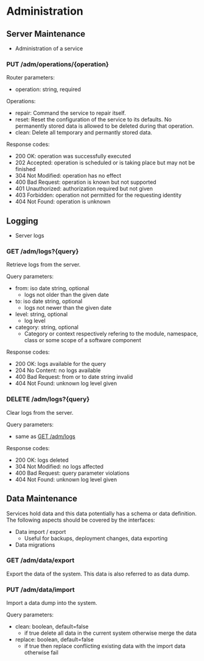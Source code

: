 # Administration

## Server Maintenance
- Administration of a service

### PUT /adm/operations/{operation}

Router parameters:
- operation: string, required

Operations:
- repair: Command the service to repair itself.
- reset: Reset the configuration of the service to its defaults. No permanently stored data is allowed to be deleted during that operation.
- clean: Delete all temporary and permantly stored data.

Response codes:
- 200 OK: operation was successfully executed
- 202 Accepted: operation is scheduled or is taking place but may not be finished
- 304 Not Modified: operation has no effect
- 400 Bad Request: operation is known but not supported
- 401 Unauthorized: authorization required but not given
- 403 Forbidden: operation not permitted for the requesting identity
- 404 Not Found: operation is unknown

## Logging
- Server logs

### GET /adm/logs?{query}
Retrieve logs from the server.

Query parameters:
- from: iso date string, optional
    - logs not older than the given date
- to: iso date string, optional
    - logs not newer than the given date
- level: string, optional
    - log level
- category: string, optional
    - Category or context respectively refering to the module, namespace, class or some scope of a software component

Response codes:
- 200 OK: logs available for the query
- 204 No Content: no logs available
- 400 Bad Request: from or to date string invalid
- 404 Not Found: unknown log level given

### DELETE /adm/logs?{query}
Clear logs from the server.

Query parameters:
- same as [GET /adm/logs](#get-admlogsquery)

Response codes:
- 200 OK: logs deleted
- 304 Not Modified: no logs affected
- 400 Bad Request: query parameter violations
- 404 Not Found: unknown log level given

## Data Maintenance
Services hold data and this data potentially has a schema or data definition. The following aspects should be covered by the interfaces:
- Data import / export
    - Useful for backups, deployment changes, data exporting
- Data migrations

### GET /adm/data/export
Export the data of the system. This data is also referred to as data dump.

### PUT /adm/data/import
Import a data dump into the system.

Query parameters:
- clean: boolean, default=false
    - if true delete all data in the current system otherwise merge the data
- replace: boolean, default=false
    - if true then replace conflicting existing data with the import data otherwise fail